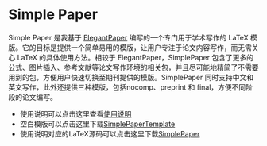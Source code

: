 # Simple Paper

Simple Paper 是我基于 [ElegantPaper](https://github.com/ElegantLaTeX/ElegantPaper) 编写的一个专门用于学术写作的 LaTeX 模版。它的目标是提供一个简单易用的模版，让用户专注于论文内容写作，而无需关心 LaTeX 的具体使用方法。相较于 ElegantPaper，SimplePaper 包含了更多的公式、图片插入、参考文献等论文写作环境的相关包，并且尽可能地精简了不需要用到的包，方便用户快速切换至期刊提供的模版。SimplePaper 同时支持中文和英文写作，此外还提供三种模版，包括nocomp、preprint 和 final，方便不同阶段的论文编写。

- 使用说明可以点击这里查看[使用说明](https://github.com/shinyypig/Simple-Paper/releases/download/v0.1/SimplePaper.pdf)
- 空白模版可以点击这里下载[SimplePaperTemplate](https://github.com/shinyypig/Simple-Paper/releases/latest/download/Simple.Paper.Template.zip)
- 使用说明对应的LaTeX源码可以点击这里下载[SimplePaper](https://github.com/shinyypig/Simple-Paper/archive/refs/tags/v0.1.1.zip)
